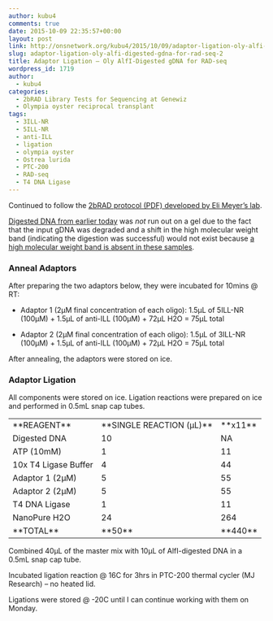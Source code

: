 ```yaml
---
author: kubu4
comments: true
date: 2015-10-09 22:35:57+00:00
layout: post
link: http://onsnetwork.org/kubu4/2015/10/09/adaptor-ligation-oly-alfi-digested-gdna-for-rad-seq-2/
slug: adaptor-ligation-oly-alfi-digested-gdna-for-rad-seq-2
title: Adaptor Ligation – Oly AlfI-Digested gDNA for RAD-seq
wordpress_id: 1719
author:
  - kubu4
categories:
  - 2bRAD Library Tests for Sequencing at Genewiz
  - Olympia oyster reciprocal transplant
tags:
  - 3ILL-NR
  - 5ILL-NR
  - anti-ILL
  - ligation
  - olympia oyster
  - Ostrea lurida
  - PTC-200
  - RAD-seq
  - T4 DNA Ligase
---
```


Continued to follow the [2bRAD protocol (PDF) developed by Eli Meyer’s lab](https://github.com/sr320/LabDocs/blob/master/protocols/External_Protocols/2bRAD_11Aug2015.pdf).

[Digested DNA from earlier today](http://onsnetwork.org/kubu4/2015/10/09/restriction-digest-oly-gdna-for-rad-seq-walfi-2/) was _not_ run out on a gel due to the fact that the input gDNA was degraded and a shift in the high molecular weight band (indicating the digestion was successful) would not exist because [a high molecular weight band is absent in these samples](http://onsnetwork.org/kubu4/2015/09/17/agarose-gel-olympia-oyster-whole-body-gdna-integrity-check/).





### Anneal Adaptors



After preparing the two adaptors below, they were incubated for 10mins @ RT:




    
  * Adaptor 1 (2μM final concentration of each oligo): 1.5μL of 5ILL-NR (100μM) + 1.5μL of anti-ILL (100μM) + 72μL H2O = 75μL total

    
  * Adaptor 2 (2μM final concentration of each oligo): 1.5μL of 3ILL-NR (100μM) + 1.5μL of anti-ILL (100μM) + 72μL H2O = 75μL total



After annealing, the adaptors were stored on ice.





### Adaptor Ligation



All components were stored on ice. Ligation reactions were prepared on ice and performed in 0.5mL snap cap tubes.

<table >
<tbody >
<tr >

<td >**REAGENT**
</td>

<td >**SINGLE REACTION (μL)**
</td>

<td >**x11**
</td>
</tr>
<tr >

<td >Digested DNA
</td>

<td >10
</td>

<td >NA
</td>
</tr>
<tr >

<td >ATP (10mM)
</td>

<td >1
</td>

<td >11
</td>
</tr>
<tr >

<td >10x T4 Ligase Buffer
</td>

<td >4
</td>

<td >44
</td>
</tr>
<tr >

<td >Adaptor 1 (2μM)
</td>

<td >5
</td>

<td >55
</td>
</tr>
<tr >

<td >Adaptor 2 (2μM)
</td>

<td >5
</td>

<td >55
</td>
</tr>
<tr >

<td >T4 DNA Ligase
</td>

<td >1
</td>

<td >11
</td>
</tr>
<tr >

<td >NanoPure H2O
</td>

<td >24
</td>

<td >264
</td>
</tr>
<tr >

<td >**TOTAL**
</td>

<td >**50**
</td>

<td >**440**
</td>
</tr>
</tbody>
</table>

Combined 40μL of the master mix with 10μL of AlfI-digested DNA in a 0.5mL snap cap tube.

Incubated ligation reaction @ 16C for 3hrs in PTC-200 thermal cycler (MJ Research) – no heated lid.

Ligations were stored @ -20C until I can continue working with them on Monday.
